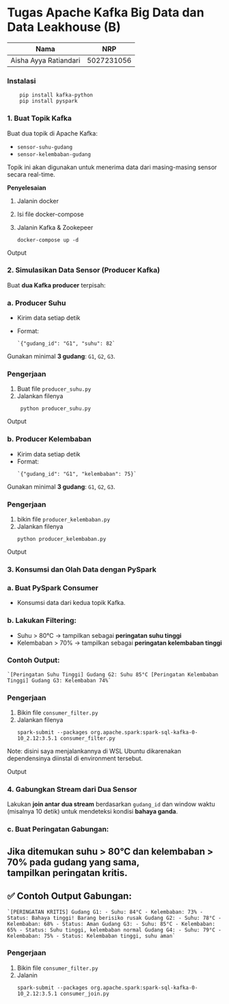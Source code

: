 # Tugas Apache Kafka Big Data dan Data Leakhouse (B)

| Nama  | NRP  |
|----------|----------|
| Aisha Ayya Ratiandari  | 5027231056 |

### Instalasi
```
    pip install kafka-python
    pip install pyspark
```

### 1. Buat Topik Kafka
Buat dua topik di Apache Kafka:

- `sensor-suhu-gudang`
- `sensor-kelembaban-gudang`

Topik ini akan digunakan untuk menerima data dari masing-masing sensor secara real-time.

**Penyelesaian**
1. Jalanin docker
2. Isi file docker-compose
3. Jalanin Kafka & Zookepeer
    
    ```
    docker-compose up -d
    ```
Output


### 2. Simulasikan Data Sensor (Producer Kafka)
Buat **dua Kafka producer** terpisah:
### a. **Producer Suhu**
- Kirim data setiap detik
- Format:
    
    ```
    `{"gudang_id": "G1", "suhu": 82`
    ```    
Gunakan minimal **3 gudang**: `G1`, `G2`, `G3`.

### Pengerjaan
1. Buat file `producer_suhu.py`
2. Jalankan filenya
   ```
    python producer_suhu.py
   ```

Output


### b. **Producer Kelembaban**
- Kirim data setiap detik
- Format:
    ```
    `{"gudang_id": "G1", "kelembaban": 75}`
    ```
Gunakan minimal **3 gudang**: `G1`, `G2`, `G3`.

### Pengerjaan
1. bikin file `producer_kelembaban.py`
2. Jalankan filenya
    ```
    python producer_kelembaban.py
    ```

Output


### 3. Konsumsi dan Olah Data dengan PySpark
### a. Buat PySpark Consumer
- Konsumsi data dari kedua topik Kafka.
### b. Lakukan Filtering:
- Suhu > 80°C → tampilkan sebagai **peringatan suhu tinggi**
- Kelembaban > 70% → tampilkan sebagai **peringatan kelembaban tinggi**
### Contoh Output:
```
`[Peringatan Suhu Tinggi] Gudang G2: Suhu 85°C [Peringatan Kelembaban Tinggi] Gudang G3: Kelembaban 74%`
```

### Pengerjaan
1. Bikin file `consumer_filter.py`
2. Jalankan filenya
    ```
    spark-submit --packages org.apache.spark:spark-sql-kafka-0-10_2.12:3.5.1 consumer_filter.py
    ```
Note:
disini saya menjalankannya di WSL Ubuntu dikarenakan dependensinya diinstal di environment tersebut.

Output


### 4. **Gabungkan Stream dari Dua Sensor**
Lakukan **join antar dua stream** berdasarkan `gudang_id` dan window waktu (misalnya 10 detik) untuk mendeteksi kondisi **bahaya ganda**.
### c. Buat Peringatan Gabungan:
Jika ditemukan suhu > 80°C **dan** kelembaban > 70% pada gudang yang sama, tampilkan **peringatan kritis**.
---
## ✅ **Contoh Output Gabungan:**
```
`[PERINGATAN KRITIS] Gudang G1: - Suhu: 84°C - Kelembaban: 73% - Status: Bahaya tinggi! Barang berisiko rusak Gudang G2: - Suhu: 78°C - Kelembaban: 68% - Status: Aman Gudang G3: - Suhu: 85°C - Kelembaban: 65% - Status: Suhu tinggi, kelembaban normal Gudang G4: - Suhu: 79°C - Kelembaban: 75% - Status: Kelembaban tinggi, suhu aman`
```

### Pengerjaan
1. Bikin file `consumer_filter.py`
2. Jalanin
    ```
    spark-submit --packages org.apache.spark:spark-sql-kafka-0-10_2.12:3.5.1 consumer_join.py
    ```
